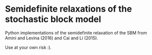 # Semidefinite relaxations of the stochastic block model

Python implementations of the semidefinite relaxation of the SBM from Amini and Levina (2016) and Cai and Li (2015).

Use at your own risk :).
